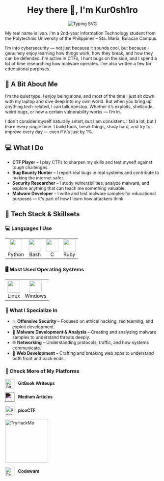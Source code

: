<h1 align="center">Hey there 👋, I'm Kur0sh1ro</h1>
<p align="center">
  <img src="https://readme-typing-svg.herokuapp.com?font=Fira+Code&size=22&pause=1000&center=true&vCenter=true&width=700&lines=Cybersecurity+Enthusiast+%F0%9F%94%90;Malware+Developer+%F0%9F%92%BB;Bug+Bounty+Hunter+%F0%9F%90%9B;CTF+Player+%F0%9F%94%A5;BSIT+Student+@+PUP+Sta.+Maria" alt="Typing SVG" />
</p>

<p>
  My real name is Ivan. I'm a 2nd-year Information Technology student from the Polytechnic University of the Philippines – Sta. Maria, Bulacan Campus.
</p>

<p>
  I’m into cybersecurity — not just because it sounds cool, but because I genuinely enjoy learning how things work, how they break, and how they can be defended. I'm active in CTFs, I hunt bugs on the side, and I spend a lot of time researching how malware operates. I’ve also written a few for educational purposes.
</p>

<h2>🧠 A Bit About Me</h2>

<p>
  I’m the quiet type. I enjoy being alone, and most of the time I just sit down with my laptop and dive deep into my own world. But when you bring up anything tech-related, I can talk nonstop. Whether it’s exploits, shellcode, weird bugs, or how a certain vulnerability works — I’m in.
</p>

<p>
  I don't consider myself naturally smart, but I am consistent. I fail a lot, but I learn every single time. I build tools, break things, study hard, and try to improve every day — even if it's just by 1%.
</p>

<h2>💻 What I Do</h2>

<ul>
  <li><strong>CTF Player</strong> – I play CTFs to sharpen my skills and test myself against tough challenges.</li>
  <li><strong>Bug Bounty Hunter</strong> – I report real bugs in real systems and contribute to making the internet safer.</li>
  <li><strong>Security Researcher</strong> – I study vulnerabilities, analyze malware, and explore anything that can teach me something valuable.</li>
  <li><strong>Malware Developer</strong> – I write and test malware samples for educational purposes — it's part of how I learn how attackers think.</li>
</ul>

<h2>🧠 Tech Stack & Skillsets</h2>

<h3>💻 Languages I Use</h3>
<table>
  <tr>
    <td align="center">
      <img src="https://cdn.jsdelivr.net/gh/devicons/devicon/icons/python/python-original.svg" width="40" /><br>Python
    </td>
    <td align="center">
      <img src="https://cdn.jsdelivr.net/gh/devicons/devicon/icons/bash/bash-original.svg" width="40" /><br>Bash
    </td>
    <td align="center">
      <img src="https://cdn.jsdelivr.net/gh/devicons/devicon/icons/c/c-original.svg" width="40" /><br>C
    </td>
    <td align="center">
      <img src="https://cdn.jsdelivr.net/gh/devicons/devicon/icons/ruby/ruby-original.svg" width="40" /><br>Ruby
    </td>
  </tr>
</table>

<h3>🖥️ Most Used Operating Systems</h3>
<table>
  <tr>
    <td align="center">
      <img src="https://cdn.jsdelivr.net/gh/devicons/devicon/icons/linux/linux-original.svg" width="40" /><br>Linux
    </td>
    <td align="center">
      <img src="https://cdn.jsdelivr.net/gh/devicons/devicon/icons/windows8/windows8-original.svg" width="40" /><br>Windows
    </td>
  </tr>
</table>

<h3>🧪 What I Specialize In</h3>
<ul>
  <li>💥 <strong>Offensive Security</strong> – Focused on ethical hacking, red teaming, and exploit development.</li>
  <li>🦠 <strong>Malware Development & Analysis</strong> – Creating and analyzing malware samples to understand threats deeply.</li>
  <li>🌐 <strong>Networking</strong> – Understanding protocols, traffic, and how systems communicate.</li>
  <li>🧱 <strong>Web Development</strong> – Crafting and breaking web apps to understand both front and back ends.</li>
</ul>

<h3>🔗 Check More of My Platforms</h3>

<p>
  <a href="https://kur0sh1r0.gitbook.io/ctf-writeups" target="_blank" style="text-decoration: none;">
    <img src="https://seeklogo.com/images/G/gitbook-logo-360E051F98-seeklogo.com.png" alt="GitBook" width="30" style="vertical-align: middle;"/>
    <span style="margin-left: 8px; font-weight: bold;">GitBook Writeups</span>
  </a>
</p>

<p>
  <a href="https://medium.com/@kur0Sh1r0" target="_blank" style="text-decoration: none;">
    <img src="https://cdn.jsdelivr.net/gh/simple-icons/simple-icons/icons/medium.svg" alt="Medium" width="30" style="vertical-align: middle; filter: invert(1);"/>
    <span style="margin-left: 8px; font-weight: bold;">Medium Articles</span>
  </a>
</p>

<p>
  <a href="https://play.picoctf.org/users/Kur0Sh1r0" target="_blank" style="text-decoration: none;">
    <img src="https://upload.wikimedia.org/wikipedia/commons/thumb/e/eb/Flag_icon_red_4.svg/1024px-Flag_icon_red_4.svg.png" alt="picoCTF" width="30" style="vertical-align: middle;"/>
    <span style="margin-left: 8px; font-weight: bold;">picoCTF</span>
  </a>
</p>

<p>
  <a href="https://tryhackme.com/p/KuroShiro" target="_blank" style="text-decoration: none;">
    <img src="https://assets.tryhackme.com/img/logo/tryhackme_logo_full.svg" alt="TryHackMe" width="140" style="vertical-align: middle;"/>
  </a>
</p>

<p>
  <a href="https://www.codewars.com/users/your-username" target="_blank" style="text-decoration: none;">
    <img src="https://www.codewars.com/packs/assets/logo.61192cf7.svg" alt="Codewars" width="30" style="vertical-align: middle;"/>
    <span style="margin-left: 8px; font-weight: bold;">Codewars</span>
  </a>
</p>
